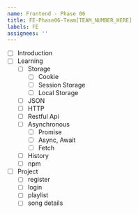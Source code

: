 ```yaml
---
name: Frontend - Phase 06
title: FE-Phase06-Team[TEAM_NUMBER_HERE]
labels: FE
assignees: ''
---
```


-   [ ] Introduction
-   [ ] Learning
    -   [ ] Storage
        -   [ ] Cookie
        -   [ ] Session Storage
        -   [ ] Local Storage
    -   [ ] JSON
    -   [ ] HTTP
    -   [ ] Restful Api
    -   [ ] Asynchronous
        -   [ ] Promise
        -   [ ] Async, Await
        -   [ ] Fetch
    -   [ ] History
    -   [ ] npm
-   [ ] Project
    -   [ ] register
    -   [ ] login
    -   [ ] playlist
    -   [ ] song details
